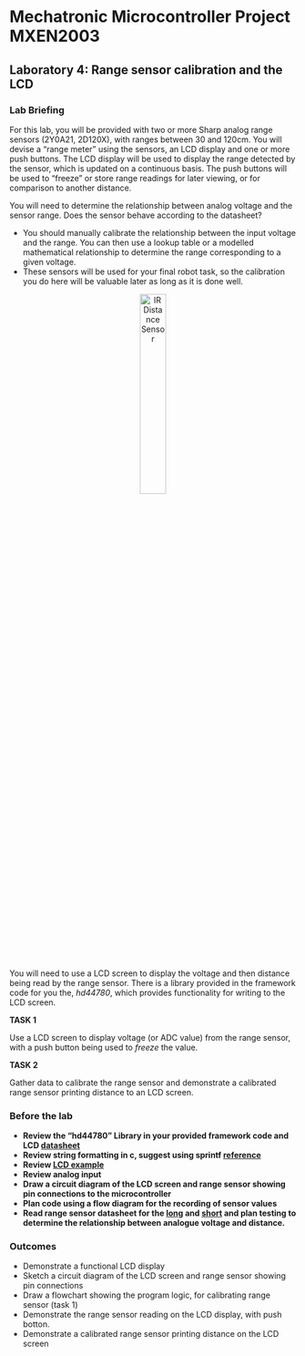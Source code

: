 # Mechatronic Microcontroller Project MXEN2003

## Laboratory 4:  Range sensor calibration and the LCD

### Lab Briefing

For this lab, you will be provided with two or more Sharp analog range sensors (2Y0A21, 2D120X), with ranges between 30 and 120cm.  You will devise a “range meter” using the sensors, an LCD display and one or more push buttons.  The LCD display will be used to display the range detected by the sensor, which is updated on a continuous basis.  The push buttons will be used to “freeze” or store range readings for later viewing, or for comparison to another distance.

You will need to determine the relationship between analog voltage and the sensor range. Does the sensor behave according to the datasheet?
  -  You should manually calibrate the relationship between the input voltage and the range.  You can then use a lookup table or a modelled mathematical relationship to determine the range corresponding to a given voltage.
  -  These sensors will be used for your final robot task, so the calibration you do here will be valuable later as long as it is done well.

<p align="center"> <img src="https://cdn.sparkfun.com//assets/parts/1/8/4/00242-1.jpg" alt="IR Distance Sensor" width="30%"> </p>

You will need to use a LCD screen to display the voltage and then distance being read by the range sensor. There is a library provided in the framework code for you the, *hd44780*, which provides functionality for writing to the LCD screen.

**TASK 1**

Use a LCD screen to display voltage (or ADC value) from the range sensor, with a push button being used to *freeze* the value.

**TASK 2**

Gather data to calibrate the range sensor and demonstrate a calibrated range sensor printing distance to an LCD screen. 

### Before the lab
- **Review the “hd44780” Library in your provided framework code and LCD [datasheet](https://pdf.datasheetcatalog.com/datasheet/vishay/016m002b.pdf)**
- **Review string formatting in c, suggest using sprintf [reference](https://en.cppreference.com/w/cpp/io/c/fprintf)**
- **Review [LCD example](https://github.com/mxeng/mcp-docs/blob/master/tutorials/LCD_example.c)**
- **Review analog input**
- **Draw a circuit diagram of the LCD screen and range sensor showing pin connections to the microcontroller**
- **Plan code using a flow diagram for the recording of sensor values**
- **Read range sensor datasheet for the [long](https://global.sharp/products/device/lineup/data/pdf/datasheet/gp2y0a21yk_e.pdf) and [short](https://www.digikey.com/htmldatasheets/production/9627/0/0/1/GP2D120-Datasheet.pdf) and plan testing to determine the relationship between analogue voltage and distance.**

### Outcomes
- Demonstrate a functional LCD display
- Sketch a circuit diagram of the LCD screen and range sensor showing pin connections
- Draw a flowchart showing the program logic, for calibrating range sensor (task 1)
- Demonstrate the range sensor reading on the LCD display, with push botton.
- Demonstrate a calibrated range sensor printing distance on the LCD screen
